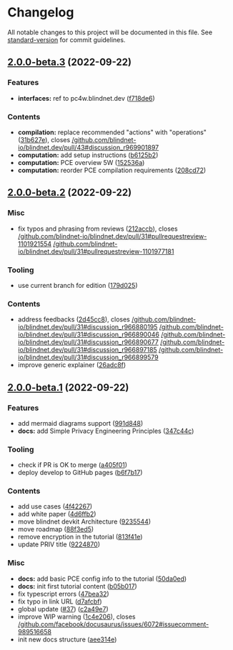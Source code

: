 # Changelog

All notable changes to this project will be documented in this file. See [standard-version](https://github.com/conventional-changelog/standard-version) for commit guidelines.

## [2.0.0-beta.3](https://github.com/blindnet-io/blindnet-docs/compare/v2.0.0-beta.2...v2.0.0-beta.3) (2022-09-22)

### Features

- **interfaces:** ref to pc4w.blindnet.dev ([f718de6](https://github.com/blindnet-io/blindnet-docs/commit/f718de6120cf8e10a8cc8d1345df4910718e17ac))

### Contents

- **compilation:** replace recommended "actions" with "operations" ([31b627e](https://github.com/blindnet-io/blindnet-docs/commit/31b627e1e4984c5398334aa474c25180f37abc1b)), closes [/github.com/blindnet-io/blindnet.dev/pull/43#discussion_r969901897](https://github.com/blindnet-io//github.com/blindnet-io/blindnet.dev/pull/43/issues/discussion_r969901897)
- **computation:** add setup instructions ([b6125b2](https://github.com/blindnet-io/blindnet-docs/commit/b6125b2e37d68be1fd24906b11796d72a2b2fc93))
- **computation:** PCE overview 5W ([152536a](https://github.com/blindnet-io/blindnet-docs/commit/152536aa2133836f0683ede24588dcefafd5e06c))
- **computation:** reorder PCE compilation requirements ([208cd72](https://github.com/blindnet-io/blindnet-docs/commit/208cd728fa145e65ee3b6d2bd3afab24bd552f68))

## [2.0.0-beta.2](https://github.com/blindnet-io/blindnet-docs/compare/v2.0.0-beta.1...v2.0.0-beta.2) (2022-09-22)

### Misc

- fix typos and phrasing from reviews ([212accb](https://github.com/blindnet-io/blindnet-docs/commit/212accbd4cab73da7c504cbcfacaf2d1d8a8256e)), closes [/github.com/blindnet-io/blindnet.dev/pull/31#pullrequestreview-1101921554](https://github.com/blindnet-io//github.com/blindnet-io/blindnet.dev/pull/31/issues/pullrequestreview-1101921554) [/github.com/blindnet-io/blindnet.dev/pull/31#pullrequestreview-1101977181](https://github.com/blindnet-io//github.com/blindnet-io/blindnet.dev/pull/31/issues/pullrequestreview-1101977181)

### Tooling

- use current branch for edition ([179d025](https://github.com/blindnet-io/blindnet-docs/commit/179d025af446464c596c59cfdcbdedafb39bc626))

### Contents

- address feedbacks ([2d45cc8](https://github.com/blindnet-io/blindnet-docs/commit/2d45cc8e147262170a18153b6d462006da5b4b9b)), closes [/github.com/blindnet-io/blindnet.dev/pull/31#discussion_r966880195](https://github.com/blindnet-io//github.com/blindnet-io/blindnet.dev/pull/31/issues/discussion_r966880195) [/github.com/blindnet-io/blindnet.dev/pull/31#discussion_r966890046](https://github.com/blindnet-io//github.com/blindnet-io/blindnet.dev/pull/31/issues/discussion_r966890046) [/github.com/blindnet-io/blindnet.dev/pull/31#discussion_r966890677](https://github.com/blindnet-io//github.com/blindnet-io/blindnet.dev/pull/31/issues/discussion_r966890677) [/github.com/blindnet-io/blindnet.dev/pull/31#discussion_r966897185](https://github.com/blindnet-io//github.com/blindnet-io/blindnet.dev/pull/31/issues/discussion_r966897185) [/github.com/blindnet-io/blindnet.dev/pull/31#discussion_r966899579](https://github.com/blindnet-io//github.com/blindnet-io/blindnet.dev/pull/31/issues/discussion_r966899579)
- improve generic explainer ([26adc8f](https://github.com/blindnet-io/blindnet-docs/commit/26adc8fc6064e91d25fd583860046b188954e941))

## [2.0.0-beta.1](https://github.com/blindnet-io/blindnet-docs/compare/v1.0.0...v2.0.0-beta.1) (2022-09-22)

### Features

- add mermaid diagrams support ([991d848](https://github.com/blindnet-io/blindnet-docs/commit/991d84841785b5f29009019c138ef437232d689e))
- **docs:** add Simple Privacy Engineering Principles ([347c44c](https://github.com/blindnet-io/blindnet-docs/commit/347c44c778c20214033f11a02c8cd7e42d247935))

### Tooling

- check if PR is OK to merge ([a405f01](https://github.com/blindnet-io/blindnet-docs/commit/a405f01d02b3ec359c5b8d62eea2fa1283d7cad6))
- deploy develop to GitHub pages ([b6f7b17](https://github.com/blindnet-io/blindnet-docs/commit/b6f7b174abf72174daef33e5e513fb0d44903abd))

### Contents

- add use cases ([4f42267](https://github.com/blindnet-io/blindnet-docs/commit/4f42267c9724c70143e6429d145bd1cd8f415770))
- add white paper ([4d6ffb2](https://github.com/blindnet-io/blindnet-docs/commit/4d6ffb28fd6f32e9c017f22743adbd8e17b977f0))
- move blindnet devkit Architecture ([9235544](https://github.com/blindnet-io/blindnet-docs/commit/923554418f715aa4fb120178f2742ad1e8d82dc8))
- move roadmap ([88f3ed5](https://github.com/blindnet-io/blindnet-docs/commit/88f3ed5045a9bb2b54d7d2e3441b2d4733eccc01))
- remove encryption in the tutorial ([813f41e](https://github.com/blindnet-io/blindnet-docs/commit/813f41eda52918a751147bb471aede91eec79131))
- update PRIV title ([9224870](https://github.com/blindnet-io/blindnet-docs/commit/92248702a858f7eaf11fd4d6840b91a5de2f1eac))

### Misc

- **docs:** add basic PCE config info to the tutorial ([50da0ed](https://github.com/blindnet-io/blindnet-docs/commit/50da0edc6b87202482f8ad5b018fa7b876764e8a))
- **docs:** init first tutorial content ([b05b017](https://github.com/blindnet-io/blindnet-docs/commit/b05b017fd8df40ed4ea80359c4478b6dcf39f07f))
- fix typescript errors ([47bea32](https://github.com/blindnet-io/blindnet-docs/commit/47bea325919edd3e165576cca4b27da1a550352c))
- fix typo in link URL ([d7afcbf](https://github.com/blindnet-io/blindnet-docs/commit/d7afcbf8e04121a2a6ffabc30931d3cba4bc9ac4))
- global update ([#37](https://github.com/blindnet-io/blindnet-docs/issues/37)) ([c2a49e7](https://github.com/blindnet-io/blindnet-docs/commit/c2a49e7f065bc5c748bb6ca86562fb8dd3f6a360))
- improve WIP warning ([1c4e206](https://github.com/blindnet-io/blindnet-docs/commit/1c4e206ce0e144b4872ab115a42e26d2035f2d77)), closes [/github.com/facebook/docusaurus/issues/6072#issuecomment-989516658](https://github.com/blindnet-io//github.com/facebook/docusaurus/issues/6072/issues/issuecomment-989516658)
- init new docs structure ([aee314e](https://github.com/blindnet-io/blindnet-docs/commit/aee314e34be13783bd205d96ce213d7062cbbd07))
